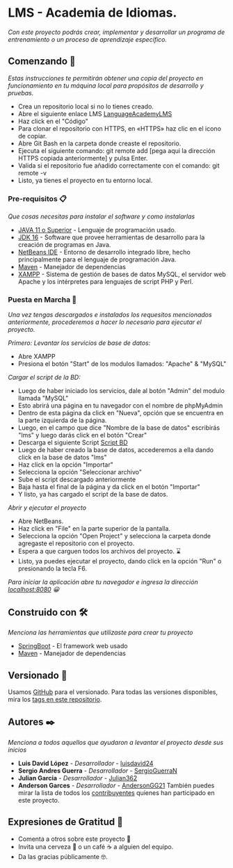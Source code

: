 # LMS - Academia de Idiomas.

_Con este proyecto podrás crear, implementar y desarrollar un programa de entrenamiento o un proceso de aprendizaje específico._

## Comenzando 🚀

_Estas instrucciones te permitirán obtener una copia del proyecto en funcionamiento en tu máquina local para propósitos de desarrollo y pruebas._

* Crea un repositorio local si no lo tienes creado.
* Abre el siguiente enlace LMS [LanguageAcademyLMS](https://github.com/AndersonGG21/LanguageAcademyLMS) 
* Haz click en el "Código"
* Para clonar el repositorio con HTTPS, en «HTTPS» haz clic en el icono de copiar.
* Abre Git Bash en la carpeta donde creaste el repositorio.
* Ejecuta el siguiente comando: git remote add [pega aqui la dirección HTTPS copiada anteriormente] y pulsa Enter.
* Valida si el repositorio fue añadido correctamente con el comando: git remote -v
* Listo, ya tienes el proyecto en tu entorno local.


### Pre-requisitos 📋

_Que cosas necesitas para instalar el software y como instalarlas_

* [JAVA 11 o Superior](https://www.java.com/es/) - Lenguaje de programación usado.
* [JDK 16](https://www.oracle.com/co/java/technologies/downloads/) - Software que provee herramientas de desarrollo para la creación de programas en Java. 
* [NetBeans IDE](https://netbeans.apache.org/download/index.html) - Entorno de desarrollo integrado libre, hecho principalmente para el lenguaje de programación Java. 
* [Maven](https://maven.apache.org/) - Manejador de dependencias
* [XAMPP](https://www.apachefriends.org/es/index.html) - Sistema de gestión de bases de datos MySQL, el servidor web Apache y los intérpretes para lenguajes de script PHP y Perl.


### Puesta en Marcha 🔧

_Una vez tengas descargados e instalados los requesitos mencionados anteriormente, procederemos a hacer lo necesario para ejecutar el proyecto._

_Primero: Levantar los servicios de base de datos:_


* Abre XAMPP
* Presiona el botón "Start" de los modulos llamados: "Apache" & "MySQL"



_Cargar el script de la BD:_


* Luego de haber iniciado los servicios, dale al botón "Admin" del modulo llamada "MySQL"
* Esto abrirá una página en tu navegador con el nombre de phpMyAdmin
* Dentro de esta página da click en "Nueva", opción que se encuentra en la parte izquierda de la página.
* Luego, en el campo que dice "Nombre de la base de datos" escribirás "lms" y luego darás click en el botón "Crear"
* Descarga el siguiente Script [Script BD](https://drive.google.com/file/d/1NIlV02taBTowKH8EELAYB8cj5IQCdZUK/view?usp=share_link)
* Luego de haber creado la base de datos, accederemos a ella dando click en la base de datos "lms"
* Haz click en la opción "Importar"
* Selecciona la opción "Seleccionar archivo"
* Sube el script descargado anteriormente
* Baja hasta el final de la página y da click en el botón "Importar"
* Y listo, ya has cargado el script de la base de datos.



_Abrir y ejecutar el proyecto_


* Abre NetBeans.
* Haz click en "File" en la parte superior de la pantalla.
* Selecciona la opción "Open Project" y selecciona la carpeta donde agregaste el repositorio con el proyecto.
* Espera a que carguen todos los archivos del proyecto. ⌛
* Listo, ya puedes ejecutar el proyecto, dando click en la opción "Run" o presionando la tecla F6.


_Para iniciar la aplicación abre tu navegador e ingresa la dirección [localhost:8080](localhost:8080) 😀_

## Construido con 🛠️

_Menciona las herramientas que utilizaste para crear tu proyecto_

* [SpringBoot](https://spring.io/projects/spring-boot) - El framework web usado
* [Maven](https://maven.apache.org/) - Manejador de dependencias


## Versionado 📌

Usamos [GitHub](https://github.com) para el versionado. Para todas las versiones disponibles, mira los [tags en este repositorio](https://github.com/AndersonGG21/LanguageAcademyLMS).

## Autores ✒️

_Menciona a todos aquellos que ayudaron a levantar el proyecto desde sus inicios_

* **Luis David López** - *Desarrollador* - [luisdavid24](https://github.com/luisdavid24)
* **Sergio Andres Guerra** - *Desarrollador* - [SergioGuerraN](https://github.com/SergioGuerraN)
* **Julian Garcia** - *Desarrollador* - [Julian362](https://github.com/Julian362)
* **Anderson Garces** - *Desarrollador* - [AndersonGG21](https://github.com/AndersonGG21)
También puedes mirar la lista de todos los [contribuyentes](github.com/AndersonGG21/LanguageAcademyLMS/graphs/contributors) quíenes han participado en este proyecto. 


## Expresiones de Gratitud 🎁

* Comenta a otros sobre este proyecto 📢
* Invita una cerveza 🍺 o un café ☕ a alguien del equipo. 
* Da las gracias públicamente 🤓.


